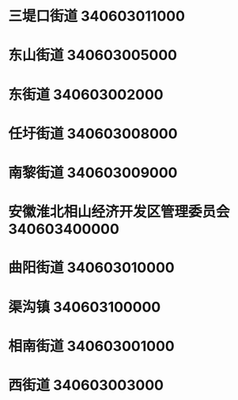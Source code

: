 # 三堤口街道 340603011000
# 东山街道 340603005000
# 东街道 340603002000
# 任圩街道 340603008000
# 南黎街道 340603009000
# 安徽淮北相山经济开发区管理委员会 340603400000
# 曲阳街道 340603010000
# 渠沟镇 340603100000
# 相南街道 340603001000
# 西街道 340603003000
